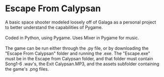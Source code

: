 # Escape From Calypsan

A basic space shooter modeled loosely off of Galaga as a personal project to better understand the capabilities of Pygame. <br />
<br />
Coded in Python, using Pygame. Uses Mixer in Pygame for music.  <br />
<br />
The game can be run either through the .py file, or by downloading the "Escape From Calypsan" folder and running the .exe. The "Escape.exe" must be in the Escape from Calypsan folder, and that folder must contain Song1-6 .wav's, the Exit Calypsan.MP3, and the assets subfolder containing the game's .png files. 
